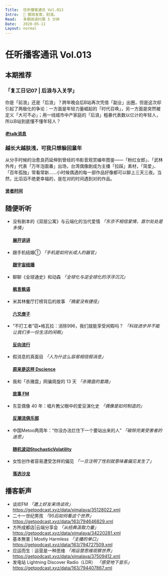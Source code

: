```yaml
---
Title:  任听播客通讯 Vol.013
Intro:  🌊 猥琐发育，别浪。
Read:   本期阅读约需 5 分钟
Date:   2020-05-11
Layout: normal
---
```


# 任听播客通讯 Vol.013


## 本期推荐

### 「复工日记07 | 后浪与入关学」
你是「前浪」还是「后浪」？跨年晚会后B站再次凭借「副业」出圈，但是这次却引起了两极化的争论：一方面是年轻力量崛起的「时代召唤」，另一方面是突然被定义「大可不必」；用一线城市中产家庭的「后浪」粗暴代表数以亿计的年轻人，所以B站到底懂不懂年轻人？
#### [老talk消息](http://www.ximalaya.com/album/31225613.xml)

### 越长大越肤浅，可我只想躲回童年
从分手时候的治愈良药延伸到曾经的书影音观赏编年图鉴——「粉红女郎」、「武林外传」代表「万年泡面番」出场，台湾偶像剧成为主播「拉踩」素材，「简爱」、「百年孤独」常看常新……小时候偶遇的每一部作品好像都可以聊上三天三夜。当然，比滔滔不绝更幸福的，是在对的时间遇到对的作品。
#### [贤者时间](http://www.ximalaya.com/album/31879246.xml)


## 随便听听

* 没有剧本的《双层公寓》与云端化的当代爱情 _「东京不相信爱情，首尔处处是多情」_
  #### [展开讲讲](http://www.ximalaya.com/album/24672021.xml)
* 跟手机结婚① _「手机是如何长成人的器官」_
  #### [跟宇宙结婚](http://rss.lizhi.fm/rss/1307862.xml)
* 聊聊《全球通史》和动森  _「全球化与逆全球化的浮浮沉沉」_
  #### [枫言枫语](https://justinyan.me/feed/podcast)
* 米其林餐厅打榜背后的故事 _「摘星没有捷径」_
  #### [六爻庚子](https://getpodcast.xyz/data/ximalaya/32742850.xml)
* “不打工者”窃•格瓦拉：消除996，我们就能享受闲暇吗？  _「科技进步并不能让我们多一份生活的闲暇」_
  #### [反向流行](https://getpodcast.xyz/data/ximalaya/26684396.xml)
* 假消息的真面目  _「人为什这么容易相信假消息」_
  #### [原来是这样 Dscience](http://rss.lizhi.fm/rss/318375.xml)
* 我和「杀猪盘」网骗周旋的 13 天 _「杀猪盘的套路」_
  #### [故事 FM](https://storyfm.cn/feed/episodes)
* 东亚偶像 40 年：唱片教父眼中的爱豆演化史  _「偶像是如何制造的」_
  #### [反潮流俱乐部](https://feeds.fireside.fm/fanchaoliuclub/rss)
* 中国Metoo两周年：“你没办法拦住下一个要站出来的人” _「破除完美受害者的迷思」_
  #### [随机波动StochasticVolatility](https://feeds.fireside.fm/stovol/rss)
* 女性创作者容易遭受怎样的偏见 _「一旦注明了性别就意味着偏见发生了」_
  #### [落选沙龙](http://www.ximalaya.com/album/18151483.xml)


## 播客新声

* 谈欢FM  _「邀上好友来场谈欢」_  
  https://getpodcast.xyz/data/ximalaya/35128022.xml
* 二十一世纪男孩  _「95后如何看这个世界」_  
  https://getpodcast.xyz/data/163/794646829.xml
* 方所成都店|云端分享会  _「从经典汲取力量」_  
  https://getpodcast.xyz/data/ximalaya/34220281.xml
* 基本無害 | Mostly Harmless  _「主播的单口」_  
  https://getpodcast.xyz/data/163/794727509.xml
* 应运而生｜运营是一种思维  _「用运营思维观察世界」_  
  https://getpodcast.xyz/data/ximalaya/37509412.xml
* 发电站 Lightning Discover Radio（LDR）  _「感受地下音乐」_  
  https://getpodcast.xyz/data/163/794407867.xml
